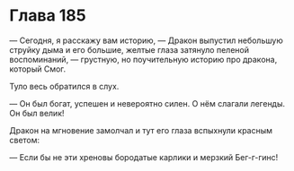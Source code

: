 # Глава 185

— Сегодня, я расскажу вам историю, — Дракон выпустил небольшую струйку дыма и его большие, желтые глаза затянуло пеленой воспоминаний, — грустную, но поучительную историю про дракона, который Смог.

Туло весь обратился в слух.

— Он был богат, успешен и невероятно силен. О нём слагали легенды. Он был велик!

Дракон на мгновение замолчал и тут его глаза вспыхнули красным светом:

— Если бы не эти хреновы бородатые карлики и мерзкий Бег-г-гинс!


